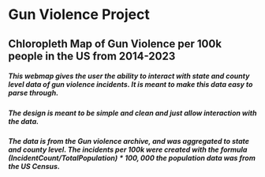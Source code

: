 # Gun Violence Project 

## Chloropleth Map of Gun Violence per 100k people in the US from 2014-2023

##### This webmap gives the user the ability to interact with state and county level data of gun violence incidents. It is meant to make this data easy to parse through.

##### The design is meant to be simple and clean and just allow interaction with the data. 

##### The data is from the Gun violence archive, and was aggregated to state and county level. The incidents per 100k were created with the formula $(Incident Count / Total Population) * 100,000$ the population data was from the US Census. 
